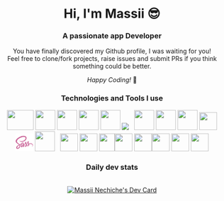 <h1 align="center"> Hi, I'm Massii 😎 </h1>
<h3 align="center">A passionate app Developer   </h3>

<div align="center">
You have finally discovered my Github profile, I was waiting for you! <br>
Feel free to clone/fork projects, raise issues and submit PRs if you think something could be better. <br>

<i>Happy Coding!</i> 🚀

<div align="center">
<h3>Technologies and Tools I use</h3> 
  
<a target="_blank"><img src="https://res.cloudinary.com/avatarhzh/image/upload/v1523067665/portfolio/tech-stack/nextjs.png"  width="60" height="45"/></a>
    <a  target="_blank"> <img src="https://img.icons8.com/color/48/000000/html-5.png"  width="45" height="45"/> </a> 
    <a target="_blank"> <img src="https://img.icons8.com/color/48/000000/css3.png"  width="45" height="45"/> </a> 
    <a target="_blank"> <img src="https://img.icons8.com/color/48/000000/javascript.png"  width="45" height="45"/> </a> 
    <a target="_blank"> <img src="https://img.icons8.com/color/512/typescript.png"  width="45" height="45"/> </a> 
    <a style="padding-right:8px;" target="_blank"> <img src="https://img.icons8.com/fluent/50/000000/mysql-logo.png"/> </a>
  <a  target="_blank"> <img src="https://www.vectorlogo.zone/logos/php/php-icon.svg"  width="45" height="45"/> </a> 
    <a target="_blank"> <img src="https://img.icons8.com/color/48/000000/python.png"  width="45" height="45"/> </a> 
    <a target="_blank"> <img src="https://img.icons8.com/color/48/000000/bootstrap.png"  width="45" height="45"/> </a><a target="_blank"> <img src="https://vasterra.com/blog/wp-content/uploads/2021/08/Tailwind-img.png"  width="40" height="40"/> </a>  
<a  target="_blank"> <img src="https://raw.githubusercontent.com/devicons/devicon/master/icons/sass/sass-original.svg" alt="sass" width="40" height="40"/> </a>
    <a style="padding-right:8px;" target="_blank"> <img src="https://img.icons8.com/color/48/000000/nodejs.png" width="45" height="45"/> </a> 
    <a target="_blank"><img src="https://img.icons8.com/officel/50/000000/react.png" width="40" height="40"/></a><a target="_blank"> <img src="https://img.icons8.com/color/48/000000/redux.png" width="40" height="40"/> </a><a target="_blank"><img src="https://cdn.freebiesupply.com/logos/large/2x/graphql-logo-png-transparent.png"  width="35" height="40"/></a><a target="_blank"><img src="https://img.icons8.com/color/48/000000/firebase.png" width="40" height="40"/> </a><a target="_blank"><img src="https://img.icons8.com/color/48/000000/mongodb.png"  width="40" height="40"/></a><a target="_blank"><img src="https://iconape.com/wp-content/png_logo_vector/socket-io-logo.png"  width="40" height="40"/></a> <a target="_blank"><img src="https://img.icons8.com/fluency/344/docker.png"  width="40" height="40"/></a> <a target="_blank"><img src="https://img.icons8.com/color/344/postgreesql.png"  width="40" height="40"/></a>
  
  
  <h3>Daily dev stats</h3> 
  <br/>
  <a href="https://app.daily.dev/massii"><img src="https://api.daily.dev/devcards/17b4f9e4d9894d64a18b10a88d896ab2.png?r=66s" width="400" alt="Massii Nechiche's Dev Card"/></a>
    
</div>
  
